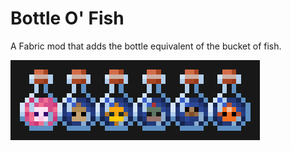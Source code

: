 # Bottle O' Fish

A Fabric mod that adds the bottle equivalent of the bucket of fish.

![showcase](https://raw.githubusercontent.com/arlomcwalter/bottle-o-fish/main/src/main/resources/assets/bottle-o-fish/bottles.png)
